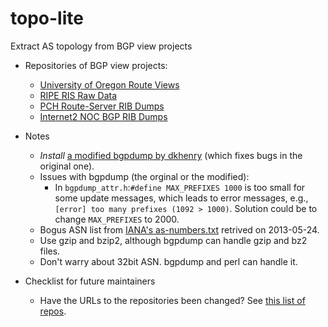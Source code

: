 topo-lite
=========

Extract AS topology from BGP view projects

- Repositories of BGP view projects:
    - [University of Oregon Route Views](http://archive.routeviews.org)
    - [RIPE RIS Raw Data](http://data.ris.ripe.net)
    - [PCH Route-Server RIB Dumps](https://www.pch.net/resources/data.php)
    - [Internet2 NOC BGP RIB Dumps](http://ndb7.net.internet2.edu/bgp)

- Notes
    - *Install* [a modified bgpdump by dkhenry](https://bitbucket.org/dkhenry/bgpdump) (which fixes bugs in the original one).
    - Issues with bgpdump (the orginal or the modified):                        
        - In `bgpdump_attr.h`:`#define MAX_PREFIXES 1000` is too small for some update messages,
          which leads to error messages, e.g., `[error] too many prefixes (1092 > 1000)`.
          Solution could be to change `MAX_PREFIXES` to 2000. 
    - Bogus ASN list from [IANA's as-numbers.txt](http://www.iana.org/assignments/as-numbers/as-numbers.txt) retrived on 2013-05-24.
    - Use gzip and bzip2, although bgpdump can handle gzip and bz2 files.
    - Don't warry about 32bit ASN. bgpdump and perl can handle it.

- Checklist for future maintainers
    - Have the URLs to the repositories been changed? See [this list of repos](tfiles.txt).     

